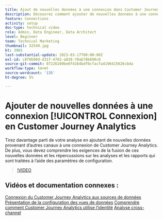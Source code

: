 ```yaml
---
title: Ajout de nouvelles données à une connexion dans Customer Journey Analytics
description: Découvrez comment ajouter de nouvelles données à une connexion de Customer Journey Analytics pour tirer le meilleur parti de votre analyse.
feature: Connections
activity: setup
doc-type: technical video
role: Admin, Data Engineer, Data Architect
level: Beginner
team: Technical Marketing
thumbnail: 32549.jpg
kt: 3965
last-substantial-update: 2023-03-17T00:00:00Z
exl-id: c8f0b90d-d31f-4702-a838-70ab78b690c0
source-git-commit: 07226100be0f4164bdf0cfacfa4196415626cbda
workflow-type: tm+mt
source-wordcount: '135'
ht-degree: 5%

---
```


# Ajouter de nouvelles données à une connexion [!UICONTROL Connexion] en Customer Journey Analytics

Tirez davantage parti de votre analyse en ajoutant de nouvelles données provenant d’autres canaux à une connexion de Customer Journey Analytics. De plus, vous devez comprendre les exigences de la fusion de ces nouvelles données et les répercussions sur les analyses et les rapports qui sont traitées à l’aide des paramètres de configuration.

>[!VIDEO](https://video.tv.adobe.com/v/32549/?learn=on&quality=12)

## Vidéos et documentation connexes :

[Connexion du Customer Journey Analytics aux sources de données](https://experienceleague.adobe.com/docs/customer-journey-analytics-learn/tutorials/connections/connecting-customer-journey-analytics-to-data-sources-in-platform.html)
[Présentation de la configuration des vues de données](https://experienceleague.adobe.com/docs/customer-journey-analytics-learn/tutorials/data-views/overview-of-configuring-data-views-for-cja.html)
[Comprendre comment Customer Journey Analytics utilise l’identité](https://experienceleague.adobe.com/docs/customer-journey-analytics-learn/tutorials/visitor-id/understanding-how-customer-journey-analytics-uses-identity.html)
[Analyse cross-channel](https://experienceleague.adobe.com/docs/analytics-platform/using/cca/overview.html?lang=fr)